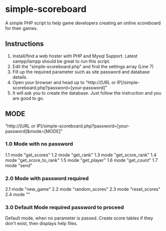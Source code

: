 <h1><b>simple-scoreboard</b></h1>

A simple PHP script to help game developers creating an online scoreboard for their games.

<h2><b>Instructions</b></h2>

1. Install/find a web hoster with PHP and Mysql Support. Latest xampp/lampp should be great to run this script.
2. Edit the "simple-scoreboard.php" and find the settings array (Line 7)
3. Fill up the required parameter such as site password and database details.
4. Open your browser and head up to "http://[URL or IP]/simple-scoreboard.php?password=[your-password]"
5. It will ask you to create the database. Just follow the instruction and you are good to go.

<h2><b>MODE</b></h2>
"http://[URL or IP]/simple-scoreboard.php?password=[your-password]&mode=[MODE]"
<h3>1.0 Mode with no password</h3>
  1.1 mode "get_scores"
  1.2 mode "get_rank"
  1.3 mode "get_score_rank"
  1.4 mode "get_score_to_rank"
  1.5 mode "get_player"
  1.6 mode "get_count"
  1.7 mode "send"
<h3>2.0 Mode with password required</h3>
  2.1 mode "new_game"
  2.2 mode "random_scores"
  2.3 mode "reset_scores"
  2.4 mode ""
<h3>3.0 Default Mode required password to proceed</h3>
  Default mode, when no parameter is passed. Create score tables if they don't exist, then displays help files.
